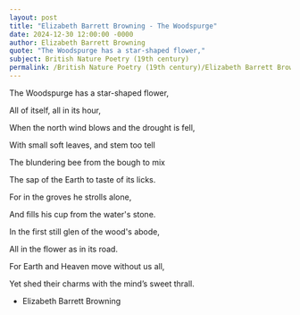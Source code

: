 ```yaml
---
layout: post
title: "Elizabeth Barrett Browning - The Woodspurge"
date: 2024-12-30 12:00:00 -0000
author: Elizabeth Barrett Browning
quote: "The Woodspurge has a star-shaped flower,"
subject: British Nature Poetry (19th century)
permalink: /British Nature Poetry (19th century)/Elizabeth Barrett Browning/Elizabeth Barrett Browning - The Woodspurge
---
```


The Woodspurge has a star-shaped flower,

All of itself, all in its hour,

When the north wind blows and the drought is fell,

With small soft leaves, and stem too tell

The blundering bee from the bough to mix

The sap of the Earth to taste of its licks.

For in the groves he strolls alone,

And fills his cup from the water's stone.

In the first still glen of the wood's abode,

All in the flower as in its road.

For Earth and Heaven move without us all,

Yet shed their charms with the mind’s sweet thrall.

- Elizabeth Barrett Browning
